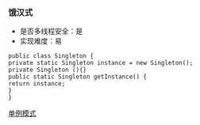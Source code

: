 

### 饿汉式

* 是否多线程安全：是
* 实现难度：易
```
public class Singleton {  
private static Singleton instance = new Singleton();  
private Singleton (){}  
public static Singleton getInstance() {  
return instance;  
}  
}
```

[单例模式](https://www.runoob.com/design-pattern/singleton-pattern.html)